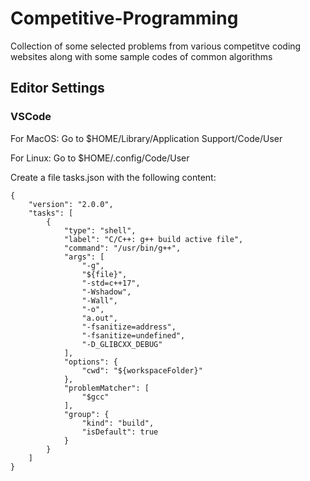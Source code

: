 # Competitive-Programming

Collection of some selected problems from various competitve coding websites along with some sample codes of common algorithms

## Editor Settings
### VSCode
For MacOS: Go to $HOME/Library/Application Support/Code/User

For Linux: Go to $HOME/.config/Code/User

Create a file tasks.json with the following content:
```
{
	"version": "2.0.0",
	"tasks": [
		{
			"type": "shell",
			"label": "C/C++: g++ build active file",
			"command": "/usr/bin/g++",
			"args": [
				"-g",
				"${file}",
				"-std=c++17",
				"-Wshadow",
				"-Wall",
				"-o",
				"a.out",
				"-fsanitize=address",
				"-fsanitize=undefined",
				"-D_GLIBCXX_DEBUG"
			],
			"options": {
				"cwd": "${workspaceFolder}"
			},
			"problemMatcher": [
				"$gcc"
			],
			"group": {
				"kind": "build",
				"isDefault": true
			}
		}
	]
}

```
